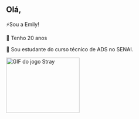 ## Olá,
⚡Sou a Emily! 

🧩 Tenho 20 anos

💬 Sou estudante do curso técnico de ADS no SENAI.

<img src="https://media1.tenor.com/m/4DEF84bYG2AAAAAd/stray-programming.gif" width="200" height="150" alt="GIF do jogo Stray">

<!--
**EmilySouza22/EmilySouza22** is a ✨ _special_ ✨ repository because its `README.md` (this file) appears on your GitHub profile.

Here are some ideas to get you started:

- 🔭 I’m currently working on ...
- 🌱 I’m currently learning ...
- 👯 I’m looking to collaborate on ...
- 🤔 I’m looking for help with ...
- 💬 Ask me about ...
- 📫 How to reach me: ...
- 😄 Pronouns: ...
- ⚡ Fun fact: ...
-->



